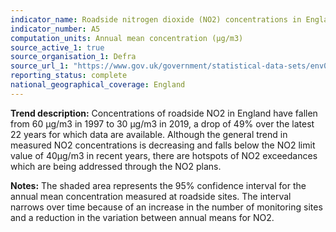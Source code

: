 ```yaml
---
indicator_name: Roadside nitrogen dioxide (NO2) concentrations in England, 1997 to 2019
indicator_number: A5
computation_units: Annual mean concentration (µg/m3)
source_active_1: true
source_organisation_1: Defra
source_url_1: "https://www.gov.uk/government/statistical-data-sets/env02-air-quality-statistics"
reporting_status: complete
national_geographical_coverage: England
---
```



**Trend description:** Concentrations of roadside NO2 in England have fallen from 60 μg/m3 in 1997 to 30 μg/m3 in 2019, a drop of 49% over the latest 22 years for which data are available. Although the general trend in measured NO2 concentrations is decreasing and falls below the NO2 limit value of 40μg/m3 in recent years, there are hotspots of NO2 exceedances which are being addressed through the NO2 plans. 


**Notes:** The shaded area represents the 95% confidence interval for the annual mean concentration measured at roadside sites. The interval narrows over time because of an increase in the number of monitoring sites and a reduction in the variation between annual means for NO2.